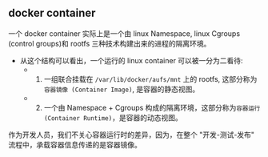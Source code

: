 ## docker container
一个 docker container 实际上是一个由 linux Namespace, linux Cgroups (control groups)和 rootfs 三种技术构建出来的进程的隔离环境。

* 从这个结构可以看出，一个运行的 linux container 可以被一分为二看待:
    * 1. 一组联合挂载在 `/var/lib/docker/aufs/mnt` 上的 rootfs, 这部分称为`容器镜像 (Container Image)`, 是容器的静态视图。
    * 2. 一个由 Namespace + Cgroups 构成的隔离环境，这部分称为`容器运行(Container Runtime)`，是容器的动态视图。

作为开发人员，我们不关心容器运行时的差异，因为，在整个 "开发-测试-发布" 流程中，承载容器信息传递的是容器镜像。